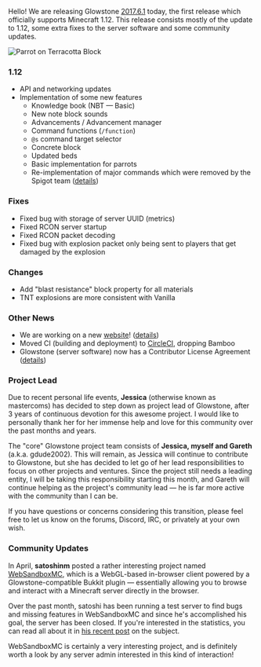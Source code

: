 Hello! We are releasing Glowstone [2017.6.1](https://github.com/GlowstoneMC/Glowstone/releases/tag/2017.6.1) today, the first release which officially supports Minecraft 1.12. This release consists mostly of the update to 1.12, some extra fixes to the server software and some community updates.

![Parrot on Terracotta Block](http://i.imgur.com/CqptH85.png)
 
### 1.12

* API and networking updates
* Implementation of some new features
  * Knowledge book (NBT — Basic)
  * New note block sounds
  * Advancements / Advancement manager
  * Command functions (`/function`)
  * `@s` command target selector
  * Concrete block
  * Updated beds
  * Basic implementation for parrots
  * Re-implementation of major commands which were removed by the Spigot team ([details](https://github.com/GlowstoneMC/Glowstone/issues/499))

 
### Fixes
* Fixed bug with storage of server UUID (metrics)
* Fixed RCON server startup
* Fixed RCON packet decoding
* Fixed bug with explosion packet only being sent to players that get damaged by the explosion

### Changes
* Add "blast resistance" block property for all materials
* TNT explosions are more consistent with Vanilla

### Other News
* We are working on a new [website](https://beta.glowstone.net)! ([details](https://beta.glowstone.net/news/1))
* Moved CI (building and deployment) to [CircleCI](https://circleci.com/gh/GlowstoneMC/Glowstone), dropping Bamboo
* Glowstone (server software) now has a Contributor License Agreement ([details](https://beta.glowstone.net/news/2))

### Project Lead
Due to recent personal life events, **Jessica** (otherwise known as mastercoms) has decided to step down as project lead of Glowstone, after 3 years of continuous devotion for this awesome project. I would like to personally thank her for her immense help and love for this community over the past months and years.

The "core" Glowstone project team consists of **Jessica, myself and Gareth** (a.k.a. gdude2002). This will remain, as Jessica will continue to contribute to Glowstone, but she has decided to let go of her lead responsibilities to focus on other projects and ventures. Since the project still needs a leading entity, I will be taking this responsibility starting this month, and Gareth will continue helping as the project's community lead — he is far more active with the community than I can be.

If you have questions or concerns considering this transition, please feel free to let us know on the forums, Discord, IRC, or privately at your own wish.

### Community Updates

In April, **satoshinm** posted a rather interesting project named [WebSandboxMC](https://forums.glowstone.net/topic/56/websandboxmc-web-based-client-providing-an-interactive-glimpse-of-a-part-of-your-server-using-webgl-html5), which is a WebGL-based in-browser client powered by a Glowstone-compatible Bukkit plugin — essentially allowing you to browse and interact with a Minecraft server directly in the browser.

Over the past month, satoshi has been running a test server to find bugs and missing features in WebSandboxMC and since he's accomplished his goal, the server has been closed. If you're interested in the statistics, you can read all about it in [his recent post](https://forums.glowstone.net/post/256) on the subject.

WebSandboxMC is certainly a very interesting project, and is definitely worth a look by any server admin interested in this kind of interaction!
